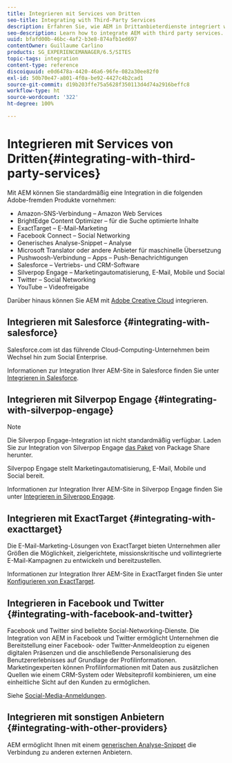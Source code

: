 ```yaml
---
title: Integrieren mit Services von Dritten
seo-title: Integrating with Third-Party Services
description: Erfahren Sie, wie AEM in Drittanbieterdienste integriert wird.
seo-description: Learn how to integrate AEM with third party services.
uuid: bfafd00b-46bc-4af2-b3e8-874afb1ed697
contentOwner: Guillaume Carlino
products: SG_EXPERIENCEMANAGER/6.5/SITES
topic-tags: integration
content-type: reference
discoiquuid: e0d6478a-4420-46a6-96fe-082a30ee82f0
exl-id: 50b70e47-a801-4f0a-be92-4427c4b2cad1
source-git-commit: d19b203ffe75a5628f350113d4d74a2916beffc8
workflow-type: ht
source-wordcount: '322'
ht-degree: 100%

---
```


# Integrieren mit Services von Dritten{#integrating-with-third-party-services}

Mit AEM können Sie standardmäßig eine Integration in die folgenden Adobe-fremden Produkte vornehmen:

* Amazon-SNS-Verbindung – Amazon Web Services
* BrightEdge Content Optimizer – für die Suche optimierte Inhalte
* ExactTarget – E-Mail-Marketing
* Facebook Connect – Social Networking
* Generisches Analyse-Snippet – Analyse
* Microsoft Translator oder andere Anbieter für maschinelle Übersetzung
* Pushwoosh-Verbindung – Apps – Push-Benachrichtigungen
* Salesforce – Vertriebs- und CRM-Software
* Silverpop Engage – Marketingautomatisierung, E-Mail, Mobile und Social
* Twitter – Social Networking
* YouTube – Videofreigabe

Darüber hinaus können Sie AEM mit [Adobe Creative Cloud](/help/assets/aem-cc-integration-best-practices.md) integrieren.

## Integrieren mit Salesforce {#integrating-with-salesforce}

Salesforce.com ist das führende Cloud-Computing-Unternehmen beim Wechsel hin zum Social Enterprise.

Informationen zur Integration Ihrer AEM-Site in Salesforce finden Sie unter [Integrieren in Salesforce](/help/sites-administering/salesforce.md).

## Integrieren mit Silverpop Engage {#integrating-with-silverpop-engage}

>[!NOTE]
>
>Die Silverpop Engage-Integration ist nicht standardmäßig verfügbar. Laden Sie zur Integration von Silverpop Engage [das Paket](https://www.adobeaemcloud.com/content/marketplace/marketplaceProxy.html?packagePath=/content/companies/public/adobe/packages/aem620/product/cq-mcm-integrations-silverpop-content) von Package Share herunter.

Silverpop Engage stellt Marketingautomatisierung, E-Mail, Mobile und Social bereit.

Informationen zur Integration Ihrer AEM-Site in Silverpop Engage finden Sie unter [Integrieren in Silverpop Engage](/help/sites-administering/silverpop.md).

## Integrieren mit ExactTarget {#integrating-with-exacttarget}

Die E-Mail-Marketing-Lösungen von ExactTarget bieten Unternehmen aller Größen die Möglichkeit, zielgerichtete, missionskritische und vollintegrierte E-Mail-Kampagnen zu entwickeln und bereitzustellen.

Informationen zur Integration Ihrer AEM-Site in ExactTarget finden Sie unter [Konfigurieren von ExactTarget](/help/sites-administering/exacttarget.md).

## Integrieren in Facebook und Twitter {#integrating-with-facebook-and-twitter}

Facebook und Twitter sind beliebte Social-Networking-Dienste. Die Integration von AEM in Facebook und Twitter ermöglicht Unternehmen die Bereitstellung einer Facebook- oder Twitter-Anmeldeoption zu eigenen digitalen Präsenzen und die anschließende Personalisierung des Benutzererlebnisses auf Grundlage der Profilinformationen. Marketingexperten können Profilinformationen mit Daten aus zusätzlichen Quellen wie einem CRM-System oder Websiteprofil kombinieren, um eine einheitliche Sicht auf den Kunden zu ermöglichen.

Siehe [Social-Media-Anmeldungen](/help/communities/social-login.md).

## Integrieren mit sonstigen Anbietern {#integrating-with-other-providers}

AEM ermöglicht Ihnen mit einem [generischen Analyse-Snippet](/help/sites-administering/external-providers.md) die Verbindung zu anderen externen Anbietern.
